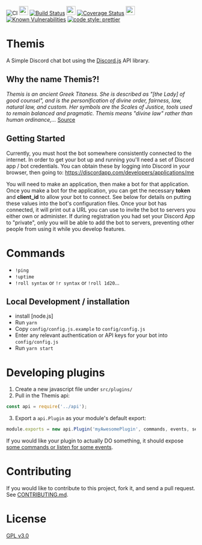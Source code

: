 ![CI](https://github.com/ryanSN/Themis-bot/workflows/CI/badge.svg)
<img src="https://cdn.travis-ci.org/images/favicon-c566132d45ab1a9bcae64d8d90e4378a.svg" width=24 height=24/> [![Build Status](https://travis-ci.org/ryanSN/Themis-bot.svg?branch=master)](https://travis-ci.org/ryanSN/Themis-bot)
<img src="https://coveralls.io/favicon.png" width=24 height=24 /> [![Coverage Status](https://coveralls.io/repos/github/ryanSN/Themis-bot/badge.svg?branch=master)](https://coveralls.io/github/ryanSN/Themis-bot?branch=master)
<img src="https://res.cloudinary.com/snyk/image/upload/v1468845142/favicon/favicon.png" width=24 height=24/> [![Known Vulnerabilities](https://snyk.io/test/github/ryansn/themis-bot/badge.svg)](https://snyk.io/test/github/ryansn/themis-bot)
[![code style: prettier](https://img.shields.io/badge/code_style-prettier-ff69b4.svg?style=flat-square)](https://github.com/prettier/prettier)

# Themis

A Simple Discord chat bot using the [Discord.js](https://github.com/hydrabolt/discord.js/) API library.

## Why the name Themis?!

_Themis is an ancient Greek Titaness. She is described as "[the Lady] of good counsel", and is the personification of divine order, fairness, law, natural law, and custom. Her symbols are the Scales of Justice, tools used to remain balanced and pragmatic. Themis means "divine law" rather than human ordinance,..._ [Source](https://en.wikipedia.org/wiki/Themis)

## Getting Started

Currently, you must host the bot somewhere consistently connected to the internet. In order to get your bot up and running you'll need a set of Discord app / bot credentials. You can obtain these by logging into Discord in your browser, then going to: https://discordapp.com/developers/applications/me

You will need to make an application, then make a bot for that application. Once you make a bot for the application, you can get the necessary **token** and **client_id** to allow your bot to connect. See below for details on putting these values into the bot's configuration files. Once your bot has connected, it will print out a URL you can use to invite the bot to servers you either own or administer. If during registration you had set your Discord App to "private", only you will be able to add the bot to servers, preventing other people from using it while you develop features.

# Commands

- `!ping`
- `!uptime`
- `!roll syntax` or `!r syntax` or `!roll 1d20`...

## Local Development / installation

- install [node.js]
- Run `yarn`
- Copy `config/config.js.example` to `config/config.js`
- Enter any relevant authentication or API keys for your bot into `config/config.js`
- Run `yarn start`

# Developing plugins

1.  Create a new javascript file under `src/plugins/`
2.  Pull in the Themis api:

```javascript
const api = require('../api');
```

3.  Export a `api.Plugin` as your module's default export:

```javascript
module.exports = new api.Plugin('myAwesomePlugin', commands, events, setupFunction);
```

If you would like your plugin to actually DO something, it should expose [some commands or listen for some events](docs/developing-plugins.md).

# Contributing

If you would like to contribute to this project, fork it, and send a pull request. See [CONTRIBUTING.md](CONTRIBUTING.md).

# License

[GPL v3.0](LICENSE)
